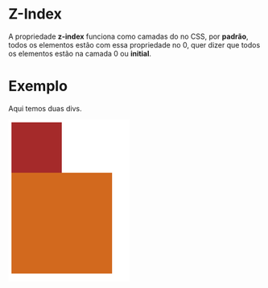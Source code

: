 # Z-Index

A propriedade **z-index** funciona como camadas do no CSS, por **padrão**, todos os elementos estão com essa propriedade no 0, quer dizer que todos os elementos estão na camada 0 ou **initial**.

# Exemplo
Aqui temos duas divs.

<p>
    <img src="../img/Modulo-Basico/z-index/divs-padrao.png" />
</p>